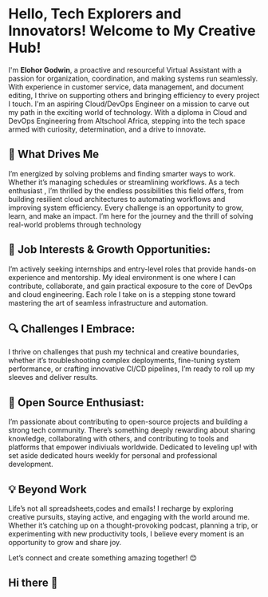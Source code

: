 # **Hello, Tech Explorers and Innovators! Welcome to My Creative Hub!**  

I'm **Elohor Godwin**, a proactive and resourceful Virtual Assistant with a passion for organization, coordination, and making systems run seamlessly. With experience in customer service, data management, and document editing, I thrive on supporting others and bringing efficiency to every project I touch. I'm an aspiring Cloud/DevOps Engineer on a mission to carve out my path in the exciting world of technology. With a diploma in Cloud and DevOps Engineering from Altschool Africa, stepping into the tech space armed with curiosity, determination, and a drive to innovate.

## 🚀 What Drives Me  
I’m energized by solving problems and finding smarter ways to work. Whether it’s managing schedules or streamlining workflows. As a tech enthusiast , I’m thrilled by the endless possibilities this field offers, from building resilient cloud architectures to automating workflows and improving system efficiency. Every challenge is an opportunity to grow, learn, and make an impact. I’m here for the journey and the thrill of solving real-world problems through technology

## 💼 Job Interests & Growth Opportunities:  
I’m actively seeking internships and entry-level roles that provide hands-on experience and mentorship. My ideal environment is one where I can contribute, collaborate, and gain practical exposure to the core of DevOps and cloud engineering. Each role I take on is a stepping stone toward mastering the art of seamless infrastructure and automation.

## 🔍 Challenges I Embrace:  
I thrive on challenges that push my technical and creative boundaries, whether it’s troubleshooting complex deployments, fine-tuning system performance, or crafting innovative CI/CD pipelines, I’m ready to roll up my sleeves and deliver results.

## 🌟 Open Source Enthusiast:  
I’m passionate about contributing to open-source projects and building a strong tech community. There’s something deeply rewarding about sharing knowledge, collaborating with others, and contributing to tools and platforms that empower indiviuals worldwide. Dedicated to leveling up! with set aside dedicated hours weekly for personal and professional development.

## 💡 Beyond Work  
Life’s not all spreadsheets,codes and emails! I recharge by exploring creative pursuits, staying active, and engaging with the world around me. Whether it’s catching up on a thought-provoking podcast, planning a trip, or experimenting with new productivity tools, I believe every moment is an opportunity to grow and share joy.  

Let’s connect and create something amazing together! 😊  
## Hi there 👋

<!--
**SpaceEl/spaceEl** is a ✨ _special_ ✨ repository because its `README.md` (this file) appears on your GitHub profile.

Here are some ideas to get 
- 🔭 I’m currently working on ...
- 🌱 I’m currently learning ...
- 👯 I’m looking to collaborate on ...
- 🤔 I’m looking for help with ...
- 💬 Ask me about ...
- 📫 How to reach me: ...
- 😄 Pronouns: ...
- ⚡ Fun fact: ...
-->
